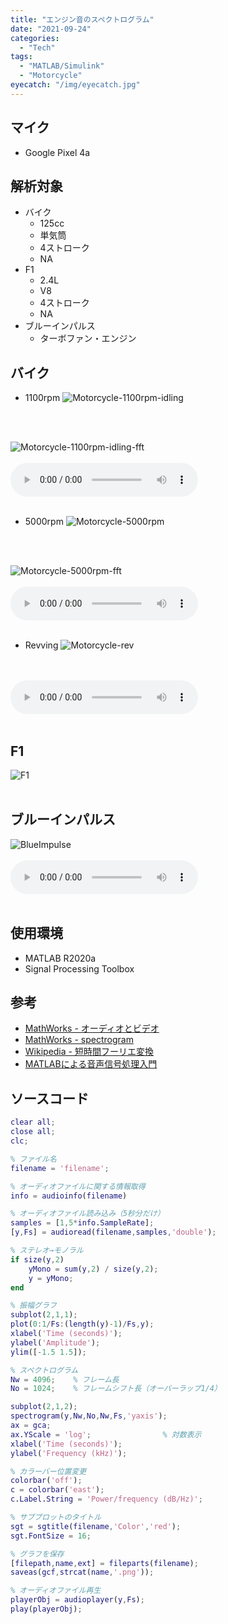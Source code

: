 ```yaml
---
title: "エンジン音のスペクトログラム"
date: "2021-09-24"
categories:
  - "Tech"
tags:
  - "MATLAB/Simulink"
  - "Motorcycle"
eyecatch: "/img/eyecatch.jpg"
---
```

## マイク
- Google Pixel 4a

## 解析対象
- バイク
   - 125cc
   - 単気筒
   - 4ストローク
   - NA
- F1
   - 2.4L
   - V8
   - 4ストローク
   - NA
- ブルーインパルス
   - ターボファン・エンジン

## バイク
- 1100rpm
![Motorcycle-1100rpm-idling](Motorcycle-1100rpm-idling.png)
<br>
<br>

![Motorcycle-1100rpm-idling-fft](Motorcycle-1100rpm-idling-fft.png)
<br>
<br>
<audio src="Motorcycle-1100rpm-idling.mp4" controls></audio>
<br>
<br>

- 5000rpm
![Motorcycle-5000rpm](Motorcycle-5000rpm.png)
<br>
<br>

![Motorcycle-5000rpm-fft](Motorcycle-5000rpm-fft.png)
<br>
<br>
<audio src="Motorcycle-5000rpm.mp4" controls></audio>
<br>
<br>

- Revving
![Motorcycle-rev](Motorcycle-rev.png)
<br>
<br>
<audio src="Motorcycle-rev.mp4" controls></audio>
<br>
<br>

## F1
![F1](F1.png)
<br>
<br>

## ブルーインパルス
![BlueImpulse](BlueImpulse.png)
<br>
<br>
<audio src="BlueImpulse.mp3" controls></audio>
<br>
<br>

## 使用環境
- MATLAB R2020a
- Signal Processing Toolbox

## 参考
- [MathWorks - オーディオとビデオ](https://jp.mathworks.com/help/matlab/audio-and-video.html)
- [MathWorks - spectrogram](https://jp.mathworks.com/help/signal/ref/spectrogram.html)
- [Wikipedia - 短時間フーリエ変換](https://ja.wikipedia.org/wiki/%E7%9F%AD%E6%99%82%E9%96%93%E3%83%95%E3%83%BC%E3%83%AA%E3%82%A8%E5%A4%89%E6%8F%9B)
- [MATLABによる音声信号処理入門](https://www.jstage.jst.go.jp/article/itej/66/2/66_130/_article/-char/ja/)

## ソースコード
```engine_sound_analysis.m
clear all;
close all;
clc;

% ファイル名
filename = 'filename';

% オーディオファイルに関する情報取得
info = audioinfo(filename)

% オーディオファイル読み込み（5秒分だけ）
samples = [1,5*info.SampleRate];
[y,Fs] = audioread(filename,samples,'double');

% ステレオ→モノラル
if size(y,2)
    yMono = sum(y,2) / size(y,2);
    y = yMono;
end

% 振幅グラフ
subplot(2,1,1);
plot(0:1/Fs:(length(y)-1)/Fs,y);
xlabel('Time (seconds)');
ylabel('Amplitude');
ylim([-1.5 1.5]);

% スペクトログラム
Nw = 4096;    % フレーム長
No = 1024;    % フレームシフト長（オーバーラップ1/4）

subplot(2,1,2);
spectrogram(y,Nw,No,Nw,Fs,'yaxis');
ax = gca;
ax.YScale = 'log';                % 対数表示
xlabel('Time (seconds)');
ylabel('Frequency (kHz)');

% カラーバー位置変更
colorbar('off');
c = colorbar('east');
c.Label.String = 'Power/frequency (dB/Hz)';

% サブプロットのタイトル
sgt = sgtitle(filename,'Color','red');
sgt.FontSize = 16;

% グラフを保存
[filepath,name,ext] = fileparts(filename);
saveas(gcf,strcat(name,'.png'));

% オーディオファイル再生
playerObj = audioplayer(y,Fs);
play(playerObj);
```